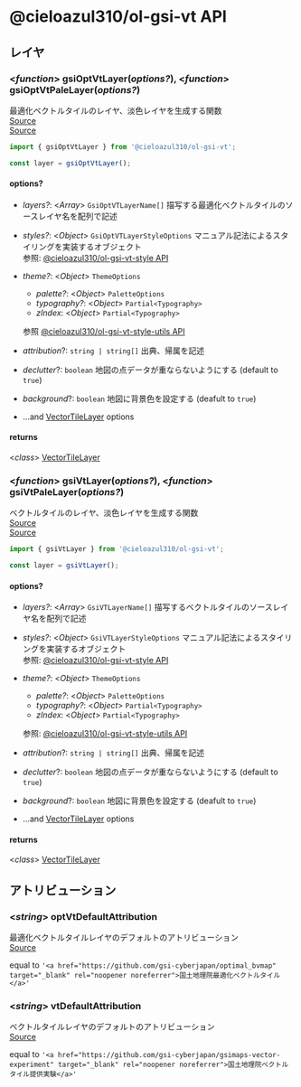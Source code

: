 # @cieloazul310/ol-gsi-vt API

## レイヤ

### <*function*> gsiOptVtLayer(*options?*), <*function*> gsiOptVtPaleLayer(*options?*)

最適化ベクトルタイルのレイヤ、淡色レイヤを生成する関数  
[Source](https://github.com/cieloazul310/ol-gsi-vt/blob/main/packages/ol-gsi-vt/src/layers/gsi-opt-vt.ts)  
[Source](https://github.com/cieloazul310/ol-gsi-vt/blob/main/packages/ol-gsi-vt/src/layers/gsi-opt-vt-pale.ts)

```ts
import { gsiOptVtLayer } from '@cieloazul310/ol-gsi-vt';

const layer = gsiOptVtLayer();
```

#### options?

- *layers?*: <*Array*> `GsiOptVTLayerName[]`
  描写する最適化ベクトルタイルのソースレイヤ名を配列で記述
- *styles?*: <*Object*> `GsiOptVTLayerStyleOptions`
  マニュアル記法によるスタイリングを実装するオブジェクト  
  参照: [@cieloazul310/ol-gsi-vt-style API]
- *theme?*: <*Object*> `ThemeOptions`
  - *palette?*: <*Object*> `PaletteOptions`
  - *typography?*: <*Object*> `Partial<Typography>`
  - *zIndex*: <*Object*> `Partial<Typography>`
  
  参照 [@cieloazul310/ol-gsi-vt-style-utils API]
- *attribution*?: `string | string[]`
  出典、帰属を記述
- *declutter*?: `boolean`
  地図の点データが重ならないようにする (default to `true`)
- *background*?: `boolean`
  地図に背景色を設定する (deafult to `true`)
- ...and [VectorTileLayer] options

#### returns

<*class*> [VectorTileLayer]

### <*function*> gsiVtLayer(*options?*), <*function*> gsiVtPaleLayer(*options?*)

ベクトルタイルのレイヤ、淡色レイヤを生成する関数  
[Source](https://github.com/cieloazul310/ol-gsi-vt/blob/main/packages/ol-gsi-vt/src/layers/gsi-vt.ts)  
[Source](https://github.com/cieloazul310/ol-gsi-vt/blob/main/packages/ol-gsi-vt/src/layers/gsi-vt-pale.ts)

```ts
import { gsiVtLayer } from '@cieloazul310/ol-gsi-vt';

const layer = gsiVtLayer();
```

#### options?

- *layers?*: <*Array*> `GsiVTLayerName[]`
  描写するベクトルタイルのソースレイヤ名を配列で記述
- *styles?*: <*Object*> `GsiVTLayerStyleOptions`
  マニュアル記法によるスタイリングを実装するオブジェクト  
  参照: [@cieloazul310/ol-gsi-vt-style API]
- *theme?*: <*Object*> `ThemeOptions`
  - *palette?*: <*Object*> `PaletteOptions`
  - *typography?*: <*Object*> `Partial<Typography>`
  - *zIndex*: <*Object*> `Partial<Typography>`
  
  参照: [@cieloazul310/ol-gsi-vt-style-utils API]
- *attribution*?: `string | string[]`
  出典、帰属を記述
- *declutter*?: `boolean`
  地図の点データが重ならないようにする (default to `true`)
- *background*?: `boolean`
  地図に背景色を設定する (deafult to `true`)
- ...and [VectorTileLayer] options

#### returns

<*class*> [VectorTileLayer]

## アトリビューション

### <*string*> optVtDefaultAttribution

最適化ベクトルタイルレイヤのデフォルトのアトリビューション  
[Source](https://github.com/cieloazul310/ol-gsi-vt/blob/main/packages/ol-gsi-vt/src/layers/types.ts)

equal to `'<a href="https://github.com/gsi-cyberjapan/optimal_bvmap" target="_blank" rel="noopener noreferrer">国土地理院最適化ベクトルタイル</a>'`

### <*string*> vtDefaultAttribution

ベクトルタイルレイヤのデフォルトのアトリビューション  
[Source](https://github.com/cieloazul310/ol-gsi-vt/blob/main/packages/ol-gsi-vt/src/layers/types.ts)

equal to `'<a href="https://github.com/gsi-cyberjapan/gsimaps-vector-experiment" target="_blank" rel="noopener noreferrer">国土地理院ベクトルタイル提供実験</a>'`

[VectorTileLayer]: https://openlayers.org/en/latest/apidoc/module-ol_layer_VectorTile-VectorTileLayer.html "VectorTileLayer"
[@cieloazul310/ol-gsi-vt-style API]: ol-gsi-vt-style-api.md
[@cieloazul310/ol-gsi-vt-style-utils API]: ol-gsi-vt-style-utils-api.md
